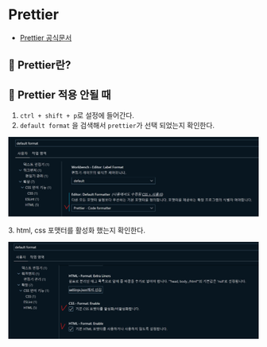 # Prettier

* [Prettier 공식문서](https://prettier.io/docs/en/index.html)

## 🐇 Prettier란?

## 🐇 Prettier 적용 안될 때

1. `ctrl + shift + p`로 설정에 들어간다.
2. `default format` 을 검색해서 `prettier`가 선택 되었는지 확인한다.

![](../../.gitbook/assets/1.png)

3\. html, css 포맷터를 활성화 했는지 확인한다.

![](../../.gitbook/assets/2.png)

